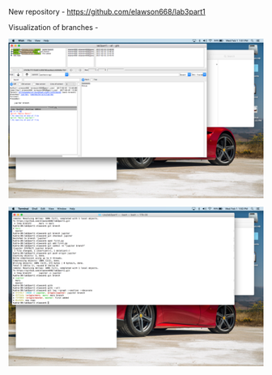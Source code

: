 New repository - https://github.com/elawson668/lab3part1

Visualization of branches - 

![gitk](Photos/gitk.png)

![log](Photos/log.png)


